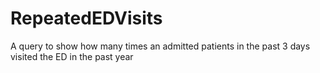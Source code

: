 # RepeatedEDVisits
A query to show how many times an admitted patients in the past 3 days visited the ED in the past year
